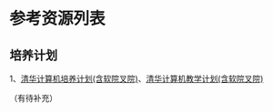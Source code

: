 # 参考资源列表

## 培养计划

1、[清华计算机培养计划(含软院叉院)](培养计划/[清华计算机培养计划(含软院叉院).pdf)、[清华计算机教学计划(含软院叉院)](培养计划/清华计算机教学计划(含软院叉院).pdf)

（有待补充）
